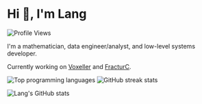 # Hi 👋, I'm Lang

![Profile Views](https://komarev.com/ghpvc/?username=langliuucsb&label=Profile%20views&color=0e75b6&style=flat)

I'm a mathematician,
data engineer/analyst, and
low-level systems developer.

Currently working on [Voxeller](https://github.com/LangLiuUCSB/Voxeller) and [FracturC](https://github.com/LangLiuUCSB/FracturC).

![Top programming languages](https://github-readme-stats.vercel.app/api/top-langs/?username=langliuucsb&layout=compact&theme=highcontrast)
![GitHub streak stats](https://github-readme-streak-stats.herokuapp.com/?user=langliuucsb&theme=highcontrast)

![Lang's GitHub stats](https://github-readme-stats.vercel.app/api?username=langliuucsb&show_icons=true&theme=highcontrast)
